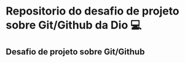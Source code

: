 # **Repositorio do desafio de projeto sobre Git/Github da Dio 💻**  
## Desafio de projeto sobre Git/Github 
